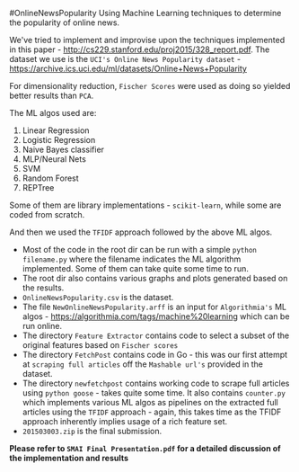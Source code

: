 #OnlineNewsPopularity
Using Machine Learning techniques to determine the popularity of online news.  

We've tried to implement and improvise upon the techniques implemented in this paper - <http://cs229.stanford.edu/proj2015/328_report.pdf>. The dataset we use is the `UCI's Online News Popularity dataset` - <https://archive.ics.uci.edu/ml/datasets/Online+News+Popularity>  

For dimensionality reduction, `Fischer Scores` were used as doing so yielded better results than `PCA`.  

The ML algos used are:  
1. Linear Regression  
2. Logistic Regression  
3. Naive Bayes classifier  
4. MLP/Neural Nets  
5. SVM  
6. Random Forest  
7. REPTree  

Some of them are library implementations - `scikit-learn`, while some are coded from scratch.  

And then we used the `TFIDF` approach followed by the above ML algos.  

- Most of the code in the root dir can be run with a simple `python filename.py` where the filename indicates the ML algorithm implemented. Some of them can take quite some time to run.  
- The root dir also contains various graphs and plots generated based on the results.  
- `OnlineNewsPopularity.csv` is the dataset.  
- The file `NewOnlineNewsPopularity.arff` is an input for `Algorithmia's` ML algos - <https://algorithmia.com/tags/machine%20learning> which can be run online.  
- The directory `Feature Extractor` contains code to select a subset of the original features based on `Fischer scores`  
- The directory `FetchPost` contains code in Go - this was our first attempt at `scraping full articles` off the `Mashable url's` provided in the dataset.  
- The directory `newfetchpost` contains working code to scrape full articles using `python goose` - takes quite some time. It also contains `counter.py` which implements various ML algos as pipelines on the extracted full articles using the `TFIDF` approach - again, this takes time as the TFIDF approach inherently implies usage of a rich feature set.  
- `201503003.zip` is the final submission.  

**Please refer to `SMAI Final Presentation.pdf` for a detailed discussion of the implementation and results**

